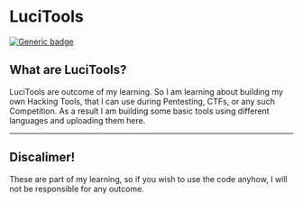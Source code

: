 # LuciTools
[![Generic badge](https://img.shields.io/badge/Status-Under_Construction-red.svg)](https://shields.io/)
## What are LuciTools?
LuciTools are outcome of my learning. So I am learning about building my own Hacking Tools, that I can use during Pentesting, CTFs, or any such Competition.
As a result I am building some basic tools using different languages and uploading them here.

---
## Discalimer!
These are part of my learning, so if you wish to use the code anyhow, I will not be responsible for any outcome. 

